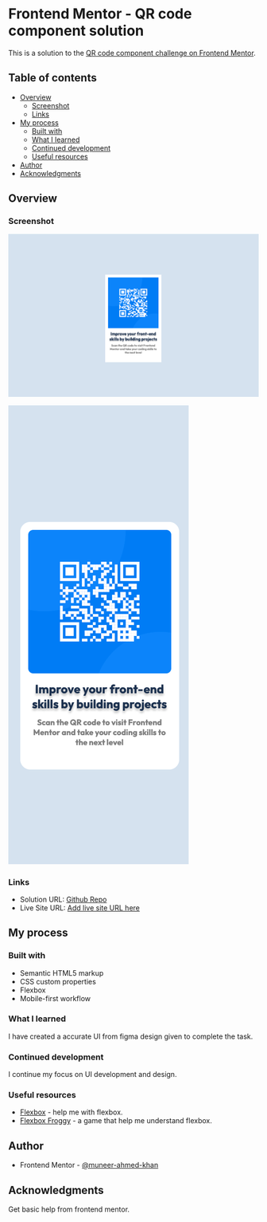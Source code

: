 # Frontend Mentor - QR code component solution

This is a solution to the [QR code component challenge on Frontend Mentor](https://www.frontendmentor.io/challenges/qr-code-component-iux_sIO_H).

## Table of contents

- [Overview](#overview)
  - [Screenshot](#screenshot)
  - [Links](#links)
- [My process](#my-process)
  - [Built with](#built-with)
  - [What I learned](#what-i-learned)
  - [Continued development](#continued-development)
  - [Useful resources](#useful-resources)
- [Author](#author)
- [Acknowledgments](#acknowledgments)

## Overview

### Screenshot

![](./Screenshot-desktop.png)

![](./Screenshot-mobile.png)

### Links

- Solution URL: [Github Repo](https://github.com/muneer-ahmed-khan/frontend-mentor/tree/master/qr-code-component-main)
- Live Site URL: [Add live site URL here](https://your-live-site-url.com)

## My process

### Built with

- Semantic HTML5 markup
- CSS custom properties
- Flexbox
- Mobile-first workflow

### What I learned

I have created a accurate UI from figma design given to complete the task. 



### Continued development

I continue my focus on UI development and design.

### Useful resources

- [Flexbox](https://css-tricks.com/snippets/css/a-guide-to-flexbox/) - help me with flexbox.
- [Flexbox Froggy](https://codepip.com/games/flexbox-froggy/) - a game that help me understand flexbox.


## Author

- Frontend Mentor - [@muneer-ahmed-khan](https://www.frontendmentor.io/profile/muneer-ahmed-khan)


## Acknowledgments

Get basic help from frontend mentor.
